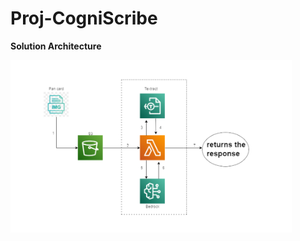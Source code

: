 # Proj-CogniScribe
<p><b>Solution Architecture</p></b>

<img src="https://github.com/harish-03-11/Proj-CogniScribe/blob/main/proj_bed_tex.png" width="450" title="hover text">
